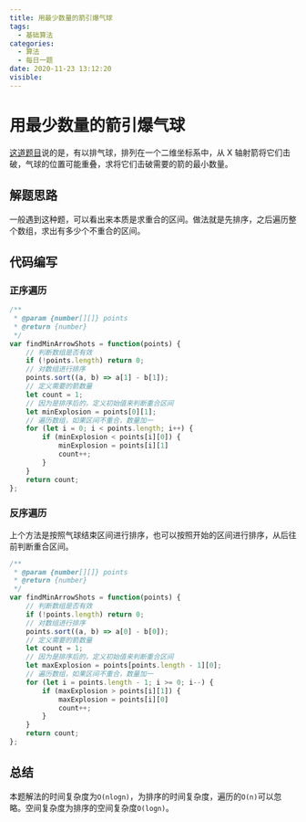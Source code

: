 ```yaml
---
title: 用最少数量的箭引爆气球
tags:
  - 基础算法
categories:
  - 算法
  - 每日一题
date: 2020-11-23 13:12:20
visible:
---
```



# 用最少数量的箭引爆气球

[这道题目](https://leetcode-cn.com/problems/minimum-number-of-arrows-to-burst-balloons/)说的是，有以排气球，排列在一个二维坐标系中，从 X 轴射箭将它们击破，气球的位置可能重叠，求将它们击破需要的箭的最小数量。

## 解题思路

一般遇到这种题，可以看出来本质是求重合的区间。做法就是先排序，之后遍历整个数组，求出有多少个不重合的区间。

## 代码编写

### 正序遍历

```js
/**
 * @param {number[][]} points
 * @return {number}
 */
var findMinArrowShots = function(points) {
    // 判断数组是否有效
    if (!points.length) return 0;
    // 对数组进行排序
    points.sort((a, b) => a[1] - b[1]);
    // 定义需要的箭数量
    let count = 1;
    // 因为是排序后的，定义初始值来判断重合区间
    let minExplosion = points[0][1];
    // 遍历数组，如果区间不重合，数量加一
    for (let i = 0; i < points.length; i++) {
        if (minExplosion < points[i][0]) {
            minExplosion = points[i][1]
            count++;
        }
    }
    return count;
};
```

### 反序遍历

上个方法是按照气球结束区间进行排序，也可以按照开始的区间进行排序，从后往前判断重合区间。

```js
/**
 * @param {number[][]} points
 * @return {number}
 */
var findMinArrowShots = function(points) {
    // 判断数组是否有效
    if (!points.length) return 0;
    // 对数组进行排序
    points.sort((a, b) => a[0] - b[0]);
    // 定义需要的箭数量
    let count = 1;
    // 因为是排序后的，定义初始值来判断重合区间
    let maxExplosion = points[points.length - 1][0];
    // 遍历数组，如果区间不重合，数量加一
    for (let i = points.length - 1; i >= 0; i--) {
        if (maxExplosion > points[i][1]) {
            maxExplosion = points[i][0]
            count++;
        }
    }
    return count;
};
```

## 总结

本题解法的时间复杂度为`O(nlogn)`，为排序的时间复杂度，遍历的`O(n)`可以忽略。空间复杂度为排序的空间复杂度`O(logn)`。


